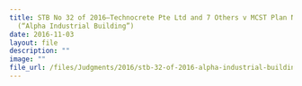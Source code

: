 ```yaml
---
title: STB No 32 of 2016–Technocrete Pte Ltd and 7 Others v MCST Plan No 3293
  (“Alpha Industrial Building”)
date: 2016-11-03
layout: file
description: ""
image: ""
file_url: /files/Judgments/2016/stb-32-of-2016-alpha-industrial-building.pdf
---
```

